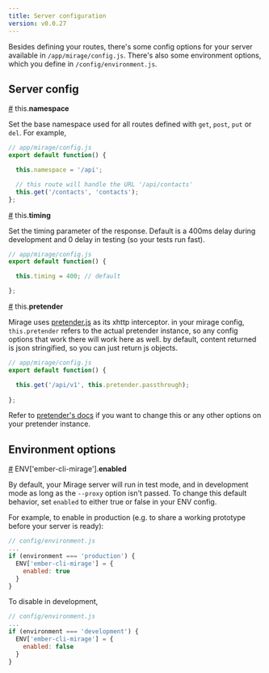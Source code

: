 ```yaml
---
title: Server configuration
version: v0.0.27
---
```


Besides defining your routes, there's some config options for your server available in `/app/mirage/config.js`. There's also some environment options, which you define in `/config/environment.js`.

## Server config

<a name="namespace" href="#namespace">#</a> this.<b>namespace</b>

Set the base namespace used for all routes defined with `get`, `post`, `put` or `del`. For example,

```js
// app/mirage/config.js
export default function() {

  this.namespace = '/api';

  // this route will handle the URL '/api/contacts'
  this.get('/contacts', 'contacts');
};
```

<a name="timing" href="#timing">#</a> this.<b>timing</b>

Set the timing parameter of the response. Default is a 400ms delay during development and 0 delay in testing (so your tests run fast).

```js
// app/mirage/config.js
export default function() {

  this.timing = 400; // default

};
```

<a name="pretender" href="#pretender">#</a> this.**pretender**

Mirage uses [pretender.js](https://github.com/trek/pretender) as its xhttp interceptor. in your mirage config, `this.pretender` refers to the actual pretender instance, so any config options that work there will work here as well. by default, content returned is json stringified, so you can just return js objects. 

```js
// app/mirage/config.js
export default function() {

  this.get('/api/v1', this.pretender.passthrough);
  
};
```

Refer to [pretender's docs](https://github.com/trek/pretender#mutating-the-body) if you want to change this or any other options on your pretender instance.

## Environment options

<a name="enabled" href="#enabled">#</a> ENV['ember-cli-mirage'].<b>enabled</b>

By default, your Mirage server will run in test mode, and in development mode as long as the `--proxy` option isn't passed. To change this default behavior, set `enabled` to either true or false in your ENV config.

For example, to enable in production (e.g. to share a working prototype before your server is ready):

```js
// config/environment.js
...
if (environment === 'production') {
  ENV['ember-cli-mirage'] = {
    enabled: true
  }
}
```

To disable in development,

```js
// config/environment.js
...
if (environment === 'development') {
  ENV['ember-cli-mirage'] = {
    enabled: false
  }
}
```
